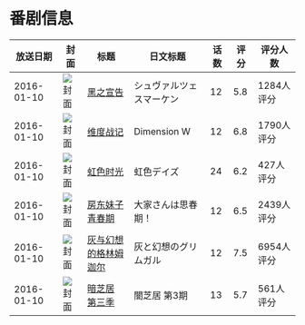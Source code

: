 # 番剧信息

|放送日期|封面|标题|日文标题|话数|评分|评分人数|
|---|---|---|---|---|---|---|
|2016-01-10|![封面](https://lain.bgm.tv/pic/cover/c/b1/28/134390_nqvSA.jpg)|[黑之宣告](https://bangumi.tv/subject/134390)|シュヴァルツェスマーケン|12|5.8|1284人评分|
|2016-01-10|![封面](https://lain.bgm.tv/pic/cover/c/a3/e6/139221_bQn4U.jpg)|[维度战记](https://bangumi.tv/subject/139221)|Dimension W|12|6.8|1790人评分|
|2016-01-10|![封面](https://lain.bgm.tv/pic/cover/c/70/31/142990_k79h7.jpg)|[虹色时光](https://bangumi.tv/subject/142990)|虹色デイズ|24|6.2|427人评分|
|2016-01-10|![封面](https://lain.bgm.tv/pic/cover/c/cf/0e/146611_H3rUX.jpg)|[房东妹子青春期](https://bangumi.tv/subject/146611)|大家さんは思春期！|12|6.5|2439人评分|
|2016-01-10|![封面](https://lain.bgm.tv/pic/cover/c/0c/20/148726_J77TB.jpg)|[灰与幻想的格林姆迦尔](https://bangumi.tv/subject/148726)|灰と幻想のグリムガル|12|7.5|6954人评分|
|2016-01-10|![封面](https://lain.bgm.tv/pic/cover/c/82/81/152567_Ot9q2.jpg)|[暗芝居 第三季](https://bangumi.tv/subject/152567)|闇芝居 第3期|13|5.7|561人评分|
